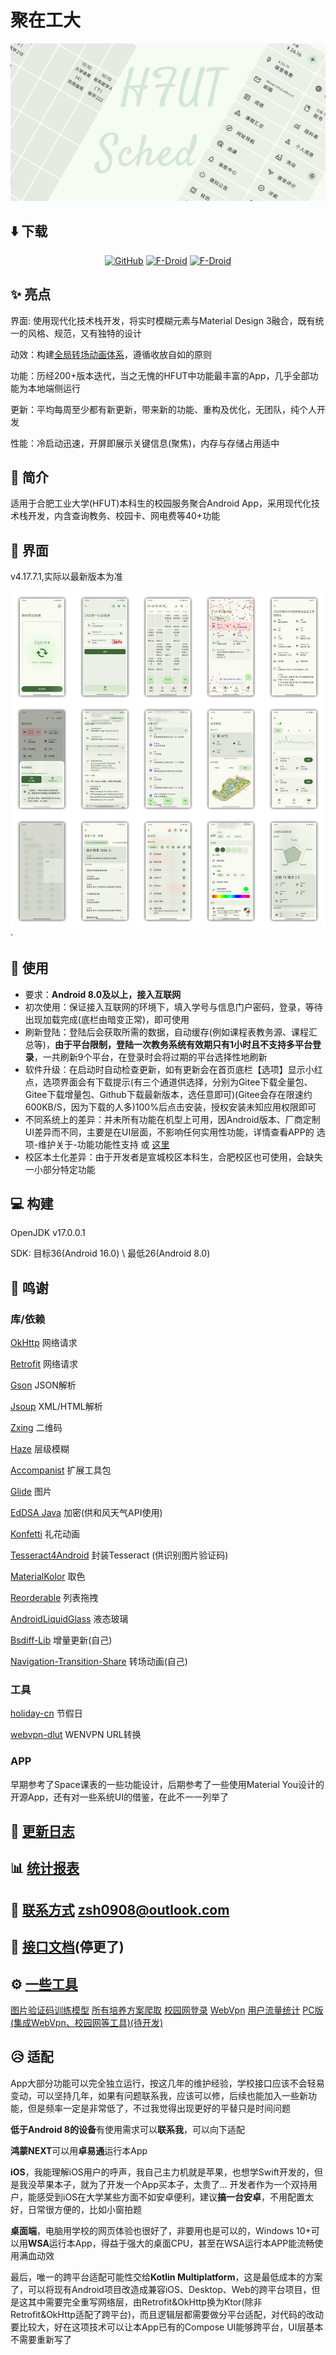 # 聚在工大
![封面](/src/img/cover.png)

## ⬇️ 下载
<div align="center">

[![GitHub](https://img.shields.io/github/v/release/Chiu-xaH/HFUT-Schedule?logo=github&label=GitHub&style=for-the-badge)](https://github.com/Chiu-xaH/HFUT-Schedule/releases/latest)
[![F-Droid](https://img.shields.io/f-droid/v/com.hfut.schedule?logo=fdroid&style=for-the-badge)](https://f-droid.org/packages/com.hfut.schedule)
[![F-Droid](https://img.shields.io/github/v/release/Chiu-xaH/HFUT-Schedule?logo=gitee&label=Gitee&style=for-the-badge)](https://gitee.com/chiu-xah/HFUT-Schedule/releases/tag/Android)

</div>

## ✨ 亮点
界面: 使用现代化技术栈开发，将实时模糊元素与Material Design 3融合，既有统一的风格、规范，又有独特的设计

动效：构建[全局转场动画体系](https://github.com/Chiu-xaH/Compose-Transition-Sample)，遵循收放自如的原则

功能：历经200+版本迭代，当之无愧的HFUT中功能最丰富的App，几乎全部功能为本地端侧运行

更新：平均每周至少都有新更新，带来新的功能、重构及优化，无团队，纯个人开发

性能：冷启动迅速，开屏即展示关键信息(聚焦)，内存与存储占用适中

## 🔶 简介
适用于合肥工业大学(HFUT)本科生的校园服务聚合Android App，采用现代化技术栈开发，内含查询教务、校园卡、网电费等40+功能

## 📱 界面
v4.17.7.1,实际以最新版本为准

![截图](/src/img/ui.jpg)·

## 📕 使用
- 要求：**Android 8.0及以上，接入互联网**
- 初次使用：保证接入互联网的环境下，填入学号与信息门户密码，登录，等待出现加载完成(底栏由暗变正常)，即可使用 
- 刷新登陆：登陆后会获取所需的数据，自动缓存(例如课程表教务源、课程汇总等)，**由于平台限制，登陆一次教务系统有效期只有1小时且不支持多平台登录**，一共刷新9个平台，在登录时会将过期的平台选择性地刷新 
- 软件升级：在启动时自动检查更新，如有更新会在首页底栏【选项】显示小红点，选项界面会有下载提示(有三个通道供选择，分别为Gitee下载全量包、Gitee下载增量包、Github下载最新版本，选任意即可)(Gitee会存在限速约600KB/S，因为下载的人多)100%后点击安装，授权安装未知应用权限即可 
- 不同系统上的差异：并未所有功能在机型上可用，因Android版本、厂商定制UI差异而不同，主要是在UI层面，不影响任何实用性功能，详情查看APP的 选项-维护关于-功能功能性支持 或 [这里](/docs/CONTRAST.md)
- 校区本土化差异：由于开发者是宣城校区本科生，合肥校区也可使用，会缺失一小部分特定功能

## 💻 构建
OpenJDK v17.0.0.1

SDK: 目标36(Android 16.0) \ 最低26(Android 8.0)

## 🫶 鸣谢
### 库/依赖
[OkHttp](https://github.com/square/okhttp) 网络请求

[Retrofit](https://github.com/square/retrofit) 网络请求

[Gson](https://github.com/google/gson) JSON解析

[Jsoup](https://github.com/jhy/jsoup) XML/HTML解析

[Zxing](https://github.com/zxing/zxing) 二维码

[Haze](https://github.com/chrisbanes/haze) 层级模糊

[Accompanist](https://github.com/google/accompanist) 扩展工具包

[Glide](https://github.com/bumptech/glide) 图片

[EdDSA Java](https://github.com/str4d/ed25519-java) 加密(供和风天气API使用)

[Konfetti](https://github.com/DanielMartinus/Konfetti) 礼花动画

[Tesseract4Android](https://github.com/adaptech-cz/Tesseract4Android) 封装Tesseract (供识别图片验证码)

[MaterialKolor](https://github.com/jordond/MaterialKolor) 取色

[Reorderable](https://github.com/Calvin-LL/Reorderable) 列表拖拽

[AndroidLiquidGlass](https://github.com/Kyant0/AndroidLiquidGlass) 液态玻璃

[Bsdiff-Lib](https://github.com/Chiu-xaH/Bsdiff-Lib) 增量更新(自己)

[Navigation-Transition-Share](https://github.com/Chiu-xaH/Compose-Transition-Sample) 转场动画(自己)

### 工具
[holiday-cn](https://github.com/NateScarlet/holiday-cn) 节假日

[webvpn-dlut](https://github.com/ESWZY/webvpn-dlut) WENVPN URL转换

### APP
早期参考了Space课表的一些功能设计，后期参考了一些使用Material You设计的开源App，还有对一些系统UI的借鉴，在此不一一列举了

## 📑 [更新日志](docs/update)

## 📊 [统计报表](/docs/CHART.md)

## 📧 [联系方式](zsh0908@outlook.com) zsh0908@outlook.com

## 📄 [接口文档](/docs/API.md)(停更了)

## ⚙️ [一些工具](/tools)
[图片验证码训练模型](/tools/Captcha-Ocr) [所有培养方案爬取](tools\All-Programs-Get-Python) [校园网登录](/tools/Login-Web-Python) [WebVpn](tools/WebVpn) [用户流量统计](/tools/SQL-Chart-Python) [PC版(集成WebVpn、校园网等工具)(待开发)](/tools/Lite-For-PC)

## 😥 适配

App大部分功能可以完全独立运行，按这几年的维护经验，学校接口应该不会轻易变动，可以坚持几年，如果有问题联系我，应该可以修，后续也能加入一些新功能，但是频率一定是非常低了，不过我觉得出现更好的平替只是时间问题

**低于Android 8的设备**有使用需求可以**联系我**，可以向下适配

**鸿蒙NEXT**可以用**卓易通**运行本App

**iOS**，我能理解iOS用户的呼声，我自己主力机就是苹果，也想学Swift开发的，但是我没苹果本子，就为了开发一个App买本子，太贵了... 开发者作为一个双持用户，能感受到iOS在大学某些方面不如安卓便利，建议**搞一台安卓**，不用配置太好，日常很方便的，比如小窗拍题

**桌面端**，电脑用学校的网页体验也很好了，非要用也是可以的，Windows 10+可以用**WSA**运行本App，得益于强大的桌面CPU，甚至在WSA运行本APP能流畅使用满血动效

最后，唯一的跨平台适配可能性交给**Kotlin Multiplatform**，这是最低成本的方案了，可以将现有Android项目改造成兼容iOS、Desktop、Web的跨平台项目，但是这其中需要完全重写网络层，由Retrofit&OkHttp换为Ktor(除非Retrofit&OkHttp适配了跨平台)，而且逻辑层都需要做分平台适配，对代码的改动要比较大，好在这项技术可以让本App已有的Compose UI能够跨平台，UI层基本不需要重新写了






